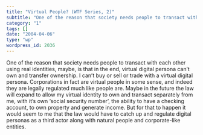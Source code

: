 ```yaml
---
title: "Virtual People? (WTF Series, 2)"
subtitle: "One of the reason that society needs people to transact with each other using real identities, maybe..."
category: "1"
tags: []
date: "2004-04-06"
type: "wp"
wordpress_id: 2036
---
```

One of the reason that society needs people to transact with each other using real identities, maybe, is that in the end, virtual digital persona can’t own and transfer ownership. I can’t buy or sell or trade with a virtual digital persona. Corporations in fact are virtual people in some sense, and indeed they are legally regulated much like people are. 
Maybe in the future the law will expand to allow my virtual identity to own and transact separately from me, with it’s own ‘social security number’, the ability to have a checking account, to own property and generate income. But for that to happen it would seem to me that the law would have to catch up and regulate digital personas as a third actor along with natural people and corporate-like entities.
